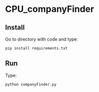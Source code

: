 # CPU_companyFinder

## Install
Go to directory with code and type:
```
pip install requirements.txt
```

## Run
Type:
```
python companyFinder.py
```
